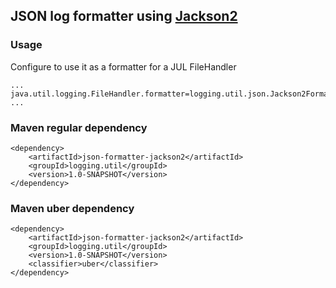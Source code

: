 ## JSON log formatter using [Jackson2](https://github.com/FasterXML/jackson)

### Usage
Configure to use it as a formatter for a JUL FileHandler
```
...
java.util.logging.FileHandler.formatter=logging.util.json.Jackson2Formatter
...
```

### Maven regular dependency
```
<dependency>
    <artifactId>json-formatter-jackson2</artifactId>
    <groupId>logging.util</groupId>
    <version>1.0-SNAPSHOT</version>
</dependency>
```

### Maven uber dependency
```
<dependency>
    <artifactId>json-formatter-jackson2</artifactId>
    <groupId>logging.util</groupId>
    <version>1.0-SNAPSHOT</version>
    <classifier>uber</classifier>
</dependency>
```
